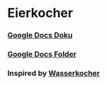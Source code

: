 # Eierkocher
### [Google Docs Doku](https://docs.google.com/document/d/1UDOdudqN-Nvly_BOauDyHW9z8yEVtwrEldsgFIn5G2o/edit?usp=sharing)

### [Google Docs Folder](https://drive.google.com/drive/folders/0B_U6a5RTB5KITHpzRGZpQ0Vyd0U?usp=sharing)

### Inspired by [Wasserkocher](https://github.com/Bomberus/Wasserkocher)
